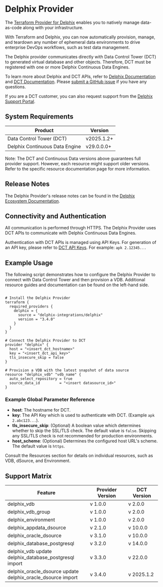 # <provider> Delphix Provider 
 
The [Terraform Provider for Delphix](https://help.delphix.com/eh/current/Content/Ecoystem/Terraform.htm) enables you to natively manage data-as-code along with your infrastructure. 
 
With Terraform and Delphix, you can now automatically provision, manage, and teardown any number of ephemeral data environments to drive enterprise DevOps workflows, such as test data management. 
 
The Delphix provider communicates directly with Data Control Tower (DCT) to generated virtual database and other objects. Therefore, DCT must be registered with one or more Delphix Continuous Data Engines. 
 
To learn more about Delphix and DCT APIs, refer to [Delphix Documentation](https://documentation.delphix.com/docs/) and [DCT Documentation](https://dct.delphix.com/docs/latest/). Please [submit a GitHub issue](https://github.com/delphix-integrations/terraform-provider-delphix/issues) if you have any questions.  
 
If you are a DCT customer, you can also request support from the [Delphix Support Portal](https://support.delphix.com/). 
 
## System Requirements 
 
| Product                        | Version  | 
|--------------------------------|----------| 
| Data Control Tower (DCT)       | v2025.1.2+ | 
| Delphix Continuous Data Engine | v29.0.0.0+ | 
 
Note: The DCT and Continuous Data versions above guarantees full provider support. However, each resource might support older versions. Refer to the specific resource documentation page for more information. 
 
## Release Notes 
 
The Delphix Provider's release notes can be found in the [Delphix Ecosystem Documentation](https://help.delphix.com/eh/current/Content/Ecoystem/Release_notes__Terraform_.htm). 
 
## Connectivity and Authentication 
 
All communication is performed through HTTPS. The Delphix Provider uses DCT APIs to communicate with Delphix Continuous Data Engines.  
 
Authentication with DCT APIs is managed using API Keys. For generation of an API key, please refer to [DCT API Keys](https://dct.delphix.com/docs/latest/api-keys). For example: `apk 2.12345...` 
 
## Example Usage 
 
The following script demonstrates how to configure the Delphix Provider to connect with Data Control Tower and then provision a VDB. Additional resource guides and documentation can be found on the left-hand side.  
 
```hcl 

# Install the Delphix Provider 
terraform { 
  required_providers { 
    delphix = { 
      source = "delphix-integrations/delphix" 
      version = "3.4.0" 
    } 
  } 
} 
 
# Connect the Delphix Provider to DCT 
provider "delphix" { 
  host = "<insert_dct_hostname>" 
  key = "<insert_dct_api_key>" 
  tls_insecure_skip = false 
} 
 
# Provision a VDB with the latest snapshot of data source 
resource "delphix_vdb" "vdb_name" { 
  auto_select_repository = true 
  source_data_id         = "<insert datasource_id>" 
} 
``` 
 
### Example Global Parameter Reference 
 
* __host__: The hostname for DCT. 
* __key__: The API Key which is used to authenticate with DCT. (Example `apk 2.abc123...`). 
* __tls_insecure_skip__: (Optional) A boolean value which determines whether to skip the SSL/TLS check. The default value is `false`. Skipping any SSL/TLS check is not recommended for production environments.  
* __host_scheme__: (Optional) Determines the configured host URL's scheme. The default value is `https`. 
   
Consult the Resources section for details on individual resources, such as VDB, dSource, and Environment. 
 
## Support Matrix 
 
| Feature                                     | Provider Version | DCT Version |
|---------------------------------------------|------------------|-------------|
| delphix_vdb                                 | v 1.0.0          | v 2.0.0     |
| delphix_vdb_group                           | v 1.0.0          | v 2.0.0     |
| delphix_environment                         | v 1.0.0          | v 2.0.0     |
| delphix_appdata_dsource                     | v 2.1.0          | v 10.0.0    |
| delphix_oracle_dsource                      | v 3.1.0          | v 10.0.0    |
| delphix_database_postgresql                 | v 3.2.0          | v 14.0.0    |
| delphix_vdb update<br>delphix_database_postgresql import | v 3.3.0   | v 22.0.0    |
| delphix_oracle_dsource update<br>delphix_oracle_dsource import | v 3.4.0   | v 2025.1.2    |
